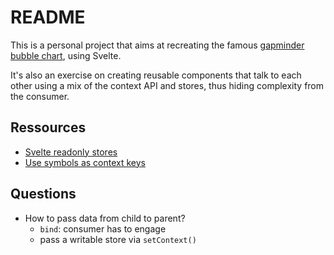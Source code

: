 # README

This is a personal project that aims at recreating the famous [gapminder bubble chart](https://www.gapminder.org/tools/#$chart-type=bubbles&url=v1), using Svelte.

It's also an exercise on creating reusable components that talk to each other using a mix of the context API and stores, thus hiding complexity from the consumer.

## Ressources
- [Svelte readonly stores](https://svelte.dev/docs#run-time-svelte-store-readonly)
- [Use symbols as context keys](https://svelte.dev/tutorial/context-api)

## Questions
- How to pass data from child to parent?
  - `bind`: consumer has to engage
  - pass a writable store via `setContext()`